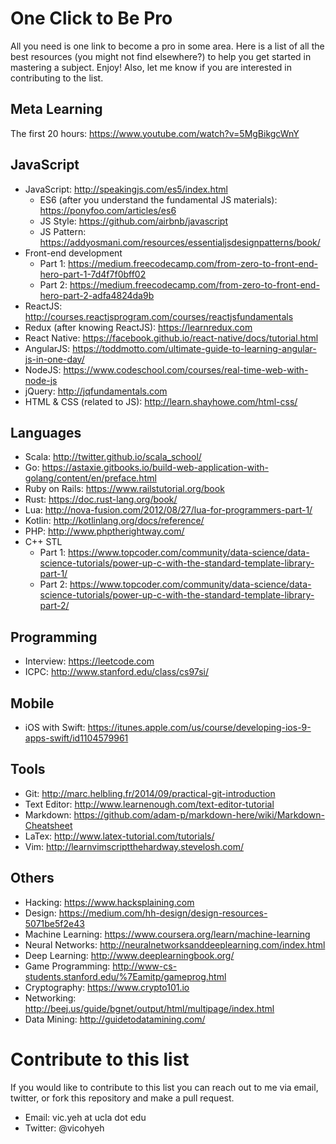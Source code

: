 # One Click to Be Pro
All you need is one link to become a pro in some area. Here is a list of all the best resources (you might not find elsewhere?) to help you get started in mastering a subject. Enjoy! Also, let me know if you are interested in contributing to the list.

## Meta Learning
The first 20 hours: https://www.youtube.com/watch?v=5MgBikgcWnY

## JavaScript
* JavaScript: http://speakingjs.com/es5/index.html
	* ES6 (after you understand the fundamental JS materials): https://ponyfoo.com/articles/es6
	* JS Style: https://github.com/airbnb/javascript
	* JS Pattern: https://addyosmani.com/resources/essentialjsdesignpatterns/book/
* Front-end development
	* Part 1: https://medium.freecodecamp.com/from-zero-to-front-end-hero-part-1-7d4f7f0bff02
	* Part 2: https://medium.freecodecamp.com/from-zero-to-front-end-hero-part-2-adfa4824da9b
* ReactJS: http://courses.reactjsprogram.com/courses/reactjsfundamentals
* Redux (after knowing ReactJS): https://learnredux.com
* React Native: https://facebook.github.io/react-native/docs/tutorial.html
* AngularJS: https://toddmotto.com/ultimate-guide-to-learning-angular-js-in-one-day/
* NodeJS: https://www.codeschool.com/courses/real-time-web-with-node-js
* jQuery: http://jqfundamentals.com
* HTML & CSS (related to JS): http://learn.shayhowe.com/html-css/

## Languages
* Scala: http://twitter.github.io/scala_school/
* Go: https://astaxie.gitbooks.io/build-web-application-with-golang/content/en/preface.html
* Ruby on Rails: https://www.railstutorial.org/book
* Rust: https://doc.rust-lang.org/book/
* Lua: http://nova-fusion.com/2012/08/27/lua-for-programmers-part-1/
* Kotlin: http://kotlinlang.org/docs/reference/
* PHP: http://www.phptherightway.com/
* C++ STL
	* Part 1: https://www.topcoder.com/community/data-science/data-science-tutorials/power-up-c-with-the-standard-template-library-part-1/
	* Part 2: https://www.topcoder.com/community/data-science/data-science-tutorials/power-up-c-with-the-standard-template-library-part-2/

## Programming
* Interview: https://leetcode.com
* ICPC: http://www.stanford.edu/class/cs97si/

## Mobile
* iOS with Swift: https://itunes.apple.com/us/course/developing-ios-9-apps-swift/id1104579961

## Tools
* Git: http://marc.helbling.fr/2014/09/practical-git-introduction
* Text Editor: http://www.learnenough.com/text-editor-tutorial
* Markdown: https://github.com/adam-p/markdown-here/wiki/Markdown-Cheatsheet
* LaTex: http://www.latex-tutorial.com/tutorials/
* Vim: http://learnvimscriptthehardway.stevelosh.com/

## Others
* Hacking: https://www.hacksplaining.com
* Design: https://medium.com/hh-design/design-resources-5071be5f2e43
* Machine Learning: https://www.coursera.org/learn/machine-learning
* Neural Networks: http://neuralnetworksanddeeplearning.com/index.html
* Deep Learning: http://www.deeplearningbook.org/
* Game Programming: http://www-cs-students.stanford.edu/%7Eamitp/gameprog.html
* Cryptography: https://www.crypto101.io
* Networking: http://beej.us/guide/bgnet/output/html/multipage/index.html
* Data Mining: http://guidetodatamining.com/

# Contribute to this list
If you would like to contribute to this list you can reach out to me via email, twitter, or fork this repository and make a pull request.
* Email: vic.yeh at ucla dot edu
* Twitter: @vicohyeh
